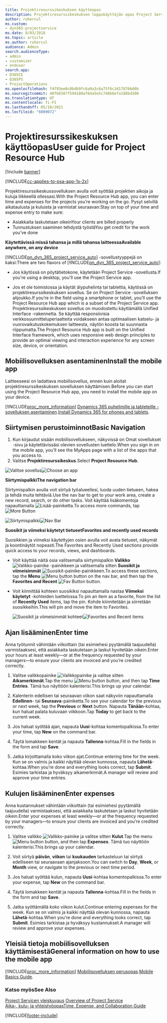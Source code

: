 ```yaml
---
title: Projektiresurssikeskuksen käyttöopas
description: Projektiresurssikeskuksen loppukäyttäjän opas Project Servicessä
author: ruhercul
ms.custom:
- dyn365-projectservice
ms.date: 8/03/2018
ms.topic: article
ms.author: ruhercul
audience: Admin
search.audienceType:
- admin
- customizer
- enduser
search.app:
- D365CE
- D365PS
- ProjectOperations
ms.openlocfilehash: f4f93ee0c0bdb9fc6a9a3c6a75f6c3d178766d0b
ms.sourcegitcommit: 40f68387f594180af64a5e5c748b6efa188bd300
ms.translationtype: HT
ms.contentlocale: fi-FI
ms.lasthandoff: 05/10/2021
ms.locfileid: "6009072"
---
```

# <a name="user-guide-for-project-resource-hub"></a><span data-ttu-id="78b69-103">Projektiresurssikeskuksen käyttöopas</span><span class="sxs-lookup"><span data-stu-id="78b69-103">User guide for Project Resource Hub</span></span>

[!include [banner](../includes/psa-now-project-operations.md)]

[!INCLUDE[cc-applies-to-psa-app-1x-2x](../includes/cc-applies-to-psa-app-1x-2x.md)]

<span data-ttu-id="78b69-104">Projektiresurssikeskussovelluksen avulla voit syöttää projektien aikoja ja kuluja liikkeellä ollessasi.</span><span class="sxs-lookup"><span data-stu-id="78b69-104">With the Project Resource Hub app, you can enter time and expenses for the projects you’re working on the go.</span></span> <span data-ttu-id="78b69-105">Pysyt selvillä aikataulusta ja kuluista ja varmistat seuraavan:</span><span class="sxs-lookup"><span data-stu-id="78b69-105">Stay on top of your time and expense entry to make sure:</span></span>

- <span data-ttu-id="78b69-106">Asiakkaita laskutetaan oikein</span><span class="sxs-lookup"><span data-stu-id="78b69-106">Your clients are billed properly</span></span>
- <span data-ttu-id="78b69-107">Tunnustuksen saaminen tehdystä työstä</span><span class="sxs-lookup"><span data-stu-id="78b69-107">You get credit for the work you’ve done</span></span>

<span data-ttu-id="78b69-108">**Käytettävissä missä tahansa ja millä tahansa laitteessa**</span><span class="sxs-lookup"><span data-stu-id="78b69-108">**Available anywhere, on any device**</span></span>

<span data-ttu-id="78b69-109">[!INCLUDE[pn_dyn_365_project_service_auto](../includes/pn-dyn-365-project-service-auto.md)] -sovellustyyppejä on kaksi:</span><span class="sxs-lookup"><span data-stu-id="78b69-109">There are two flavors of [!INCLUDE[pn_dyn_365_project_service_auto](../includes/pn-dyn-365-project-service-auto.md)]:</span></span> 

- <span data-ttu-id="78b69-110">Jos käytössä on pöytätietokone, käytetään Project Service -sovellusta.</span><span class="sxs-lookup"><span data-stu-id="78b69-110">If you're using a desktop, you'll use the Project Service app.</span></span> 

- <span data-ttu-id="78b69-111">Jos et ole toimistossa ja käytät älypuhelinta tai tablettia, käytössä on projektiresurssikeskuksen sovellus. Se on Project Service -sovelluksen alijoukko.</span><span class="sxs-lookup"><span data-stu-id="78b69-111">If you’re in the field using a smartphone or tablet, you’ll use the Project Resource Hub app which is a subset of the Project Service  app.</span></span> <span data-ttu-id="78b69-112">Projektiresurssikeskuksen sovellus on muodostettu käyttämällä Unified Interface -rakennetta. Se käyttää responsiivisia verkkosuunnitteluperiaatteita voidakseen antaa optimaalisen katselu- ja vuorovaikutuskokemuksen laitteesta, näytön koosta tai suunnasta riippumatta.</span><span class="sxs-lookup"><span data-stu-id="78b69-112">The Project Resource Hub app is built on the Unified Interface framework, which uses responsive web design principles to provide an optimal viewing and interaction experience for any screen size, device, or orientation.</span></span> 


## <a name="install-the-mobile-app"></a><span data-ttu-id="78b69-113">Mobiilisovelluksen asentaminen</span><span class="sxs-lookup"><span data-stu-id="78b69-113">Install the mobile app</span></span>
<span data-ttu-id="78b69-114">Laitteeseesi on ladattava mobiilisovellus, ennen kuin aloitat projektiresurssikeskuksen sovelluksen käyttämisen.</span><span class="sxs-lookup"><span data-stu-id="78b69-114">Before you can start using the Project Resource Hub app, you need to install the mobile app on your device.</span></span> 

[!INCLUDE[proc_more_information](../includes/proc-more-information.md)] <span data-ttu-id="78b69-115">[Dynamics 365 puhelimille ja tableteille -sovelluksen asentaminen](/dynamics365/mobile-app/install-dynamics-365-for-phones-and-tablets).</span><span class="sxs-lookup"><span data-stu-id="78b69-115">[Install Dynamics 365 for phones and tablets](/dynamics365/mobile-app/install-dynamics-365-for-phones-and-tablets).</span></span>

## <a name="basic-navigation"></a><span data-ttu-id="78b69-116">Siirtymisen perustoiminnot</span><span class="sxs-lookup"><span data-stu-id="78b69-116">Basic Navigation</span></span>
1.  <span data-ttu-id="78b69-117">Kun kirjaudut sisään mobiilisovellukseen, näkyvissä on Omat sovellukset -sivu ja käytettävissäsi olevien sovellusten luettelo.</span><span class="sxs-lookup"><span data-stu-id="78b69-117">When you sign in on the mobile app, you’ll see the MyApps page with a list of the apps that you access to.</span></span> 
2.  <span data-ttu-id="78b69-118">Valitse **Projektiresurssikeskus**.</span><span class="sxs-lookup"><span data-stu-id="78b69-118">Select **Project Resource Hub**.</span></span>

<span data-ttu-id="78b69-119">![Valitse sovellus](media/chooseApp_1.png "Valitse sovellus")</span><span class="sxs-lookup"><span data-stu-id="78b69-119">![Choose an app](media/chooseApp_1.png "Choose an app")</span></span>

<span data-ttu-id="78b69-120">**Siirtymispalkki**</span><span class="sxs-lookup"><span data-stu-id="78b69-120">**The navigation bar**</span></span>

<span data-ttu-id="78b69-121">Siirtymispalkin avulla voit siirtyä työalueellesi, luoda uuden tietueen, hakea ja tehdä muita tehtäviä.</span><span class="sxs-lookup"><span data-stu-id="78b69-121">Use the nav bar to get to your work area, create a new record, search, or do other tasks.</span></span> <span data-ttu-id="78b69-122">Voit käyttää lisäkomentoja napauttamalla ![Lisää-painiketta](media/MoreButton.png "Lisää-painike").</span><span class="sxs-lookup"><span data-stu-id="78b69-122">To access more commands, tap ![More Button](media/MoreButton.png "More Button")</span></span>

<span data-ttu-id="78b69-123">![Siirtymispalkki](media/NavBar_2.png "Siirtymispalkki")</span><span class="sxs-lookup"><span data-stu-id="78b69-123">![Nav Bar](media/NavBar_2.png "Nav Bar")</span></span>

<span data-ttu-id="78b69-124">**Suosikit ja viimeksi käytetyt tietueet**</span><span class="sxs-lookup"><span data-stu-id="78b69-124">**Favorites and recently used records**</span></span>

<span data-ttu-id="78b69-125">Suosikkien ja viimeksi käytettyjen osien avulla voit avata tietueet, näkymät ja koontinäytöt nopeasti.</span><span class="sxs-lookup"><span data-stu-id="78b69-125">The Favorites and Recently Used sections provide quick access to your records, views, and dashboards.</span></span> 

- <span data-ttu-id="78b69-126">Voit käyttää näitä osia valitsemalla siirtymispalkin **Valikko** ![Valikko-painike](media/MenuButton.png "Valikkopainike") -painikkeen ja valitsemalla sitten **Suosikit ja viimeisimmät** ![Suosikit-painike](media/FavButton.png "Suosikkipainike")-painikkeen.</span><span class="sxs-lookup"><span data-stu-id="78b69-126">To access these sections, tap the **Menu** ![Menu button](media/MenuButton.png "Menu button") button on the nav bar, and then tap the **Favorites and Recent** ![Fav Button](media/FavButton.png "Fav Button") button.</span></span>

- <span data-ttu-id="78b69-127">Voit kiinnittää kohteen suosikiksi napauttamalla nastaa **Viimeksi käytetyt** -kohteiden luettelossa.</span><span class="sxs-lookup"><span data-stu-id="78b69-127">To pin an item as a favorite, from the list of **Recently Used** items, tap the pin.</span></span> <span data-ttu-id="78b69-128">Kohde kiinnitetään ja siirretään suosikkeihin.</span><span class="sxs-lookup"><span data-stu-id="78b69-128">This will pin and move the item to Favorites.</span></span>

  <span data-ttu-id="78b69-129">![Suosikit ja viimeisimmät kohteet](media/Favs_3.png "Suosikit ja viimeisimmät kohteet")</span><span class="sxs-lookup"><span data-stu-id="78b69-129">![Favorites and Recent items](media/Favs_3.png "Favorites and Recent items")</span></span>
 
## <a name="enter-time"></a><span data-ttu-id="78b69-130">Ajan lisääminen</span><span class="sxs-lookup"><span data-stu-id="78b69-130">Enter time</span></span>
<span data-ttu-id="78b69-131">Anna työtunnit vähintään viikoittain (tai esimiehesi pyytämällä taajuudella) varmistaaksesi, että asiakkaita laskutetaan ja laskut hyvitetään oikein.</span><span class="sxs-lookup"><span data-stu-id="78b69-131">Enter your hours at least weekly—or at the frequency requested by your managers—to ensure your clients are invoiced and you’re credited correctly.</span></span>

1. <span data-ttu-id="78b69-132">Valitse valikkopainike ![Valikkopainike](media/MenuButton.png "Valikkopainike") ja valitse sitten **Aikamerkinnät**.</span><span class="sxs-lookup"><span data-stu-id="78b69-132">Tap the menu ![Menu button](media/MenuButton.png "Menu button") button, and then tap **Time Entries**.</span></span> <span data-ttu-id="78b69-133">Tämä tuo näyttöön kalenterisi.</span><span class="sxs-lookup"><span data-stu-id="78b69-133">This brings up your calendar.</span></span>

2. <span data-ttu-id="78b69-134">Kalenterin edellisen tai seuraavan viikon saat näkyviin napauttamalla **Edellinen**- tai **Seuraava**-painiketta.</span><span class="sxs-lookup"><span data-stu-id="78b69-134">To see your calendar for the previous or next week, tap the **Previous** or **Next** button.</span></span> <span data-ttu-id="78b69-135">Napauta **Tänään**-kohtaa, kun haluat palata kuluvaan viikkoon.</span><span class="sxs-lookup"><span data-stu-id="78b69-135">Tap **Today** to get back to the current week.</span></span>

3. <span data-ttu-id="78b69-136">Jos haluat syöttää ajan, napauta **Uusi**-kohtaa komentopalkissa.</span><span class="sxs-lookup"><span data-stu-id="78b69-136">To enter your time, tap **New** on the command bar.</span></span> 

4. <span data-ttu-id="78b69-137">Täytä lomakkeen kentät ja napauta **Tallenna**-kohtaa.</span><span class="sxs-lookup"><span data-stu-id="78b69-137">Fill in the fields in the form and tap **Save**.</span></span>

5. <span data-ttu-id="78b69-138">Jatka kirjoittamalla koko viikon ajat.</span><span class="sxs-lookup"><span data-stu-id="78b69-138">Continue entering time for the week.</span></span> <span data-ttu-id="78b69-139">Kun se on valmis ja kaikki näyttää olevan kunnossa, napauta **Lähetä**-kohtaa.</span><span class="sxs-lookup"><span data-stu-id="78b69-139">When you’re done and everything looks correct, tap **Submit**.</span></span> <span data-ttu-id="78b69-140">Esimies tarkistaa ja hyväksyy aikamerkinnät.</span><span class="sxs-lookup"><span data-stu-id="78b69-140">A manager will review and approve your time entries.</span></span>

## <a name="enter-expenses"></a><span data-ttu-id="78b69-141">Kulujen lisääminen</span><span class="sxs-lookup"><span data-stu-id="78b69-141">Enter expenses</span></span> 
<span data-ttu-id="78b69-142">Anna kustannukset vähintään viikoittain (tai esimiehesi pyytämällä taajuudella) varmistaaksesi, että asiakkaita laskutetaan ja laskut hyvitetään oikein.</span><span class="sxs-lookup"><span data-stu-id="78b69-142">Enter your expenses at least weekly—or at the frequency requested by your managers—to ensure your clients are invoiced and you’re credited correctly.</span></span>

1. <span data-ttu-id="78b69-143">Valitse valikko ![Valikko-painike](media/MenuButton.png "Valikkopainike") ja valitse sitten **Kulut**.</span><span class="sxs-lookup"><span data-stu-id="78b69-143">Tap the menu ![Menu button](media/MenuButton.png "Menu button") button, and then tap **Expenses**.</span></span> <span data-ttu-id="78b69-144">Tämä tuo näyttöön kalenterisi.</span><span class="sxs-lookup"><span data-stu-id="78b69-144">This brings up your calendar.</span></span>

2. <span data-ttu-id="78b69-145">Voit siirtyä **päivän**, **viikon** tai **kuukauden** tarkasteluun tai siirtyä edelliseen tai seuraavaan ajanjaksoon.</span><span class="sxs-lookup"><span data-stu-id="78b69-145">You can switch to **Day**, **Week**, or **Month** view, or navigate to the previous or next time period.</span></span> 

3. <span data-ttu-id="78b69-146">Jos haluat syöttää kulun, napauta **Uusi**-kohtaa komentopalkissa.</span><span class="sxs-lookup"><span data-stu-id="78b69-146">To enter your expense, tap **New** on the command bar.</span></span> 

4. <span data-ttu-id="78b69-147">Täytä lomakkeen kentät ja napauta **Tallenna**-kohtaa.</span><span class="sxs-lookup"><span data-stu-id="78b69-147">Fill in the fields in the form and tap **Save**.</span></span>

5. <span data-ttu-id="78b69-148">Jatka syöttämällä koko viikon kulut.</span><span class="sxs-lookup"><span data-stu-id="78b69-148">Continue entering expenses for the week.</span></span> <span data-ttu-id="78b69-149">Kun se on valmis ja kaikki näyttää olevan kunnossa, napauta **Lähetä**-kohtaa.</span><span class="sxs-lookup"><span data-stu-id="78b69-149">When you’re done and everything looks correct, tap **Submit**.</span></span> <span data-ttu-id="78b69-150">Esimies tarkistaa ja hyväksyy kustannukset.</span><span class="sxs-lookup"><span data-stu-id="78b69-150">A manager will review and approve your expenses.</span></span>

## <a name="general-information-on-how-to-use-the-mobile-app"></a><span data-ttu-id="78b69-151">Yleisiä tietoja mobiilisovelluksen käyttämisestä</span><span class="sxs-lookup"><span data-stu-id="78b69-151">General information on how to use the mobile app</span></span> 
[!INCLUDE[proc_more_information](../includes/proc-more-information.md)] <span data-ttu-id="78b69-152">[Mobiilisovelluksen perusopas](/dynamics365/mobile-app/dynamics-365-phones-tablets-users-guide).</span><span class="sxs-lookup"><span data-stu-id="78b69-152">[Mobile Basics Guide](/dynamics365/mobile-app/dynamics-365-phones-tablets-users-guide).</span></span>

### <a name="see-also"></a><span data-ttu-id="78b69-153">Katso myös</span><span class="sxs-lookup"><span data-stu-id="78b69-153">See Also</span></span>  
 <span data-ttu-id="78b69-154">[Project Servicen yleiskuvaus](../psa/overview.md) </span><span class="sxs-lookup"><span data-stu-id="78b69-154">[Overview of Project Service](../psa/overview.md) </span></span>  
 [<span data-ttu-id="78b69-155">Aika-, kulu- ja yhteistyöopas</span><span class="sxs-lookup"><span data-stu-id="78b69-155">Time, Expense, and Collaboration Guide</span></span>](../psa/time-expense-collaboration-guide.md)   
 


[!INCLUDE[footer-include](../includes/footer-banner.md)]